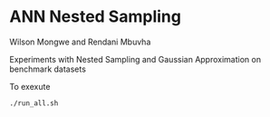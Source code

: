 # ANN Nested Sampling

Wilson Mongwe and Rendani Mbuvha

Experiments with Nested Sampling and Gaussian Approximation on benchmark datasets

To exexute

```bash
./run_all.sh
```
